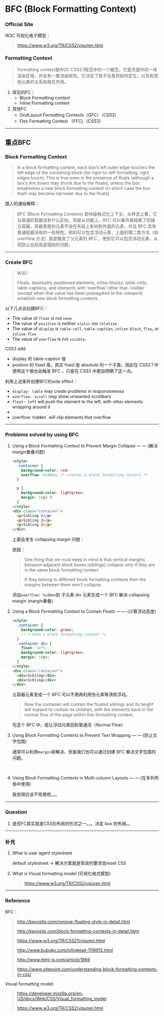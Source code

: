 # BFC (Block Formatting Context)

### Official Site

W3C  可视化格子模型：

>   https://www.w3.org/TR/CSS2/visuren.html

### Formatting Context

>  Formatting context是W3C CSS2.1规范中的一个概念。它是页面中的一块渲染区域，并且有一套渲染规则，它决定了其子元素将如何定位，以及和其他元素的关系和相互作用。

1. 常见的FC：
   -  Block Formatting context
   -  Inline Formatting context
2. 其他FC
   -  GridLayout Formatting Contexts（GFC）（CSS3）
   -  Flex Formatting Context （FFC）（CSS3）

---



## 重点BFC



### Block Formatting Context

>  In a block formatting context, each box’s left outer edge touches the left edge of the containing block (for right-to-left formatting, right edges touch). This is true even in the presence of floats (although a box’s *line boxes* may shrink due to the floats), unless the box establishes a new block formatting context (in which case the box itself *may* become narrower due to the floats).

国人的通俗解释：

>  BFC (Block Formatting Contexts) 即块级格式化上下文，从样式上看，它与普通的容器没有什么区别，但是从功能上，BFC 可以看作是隔离了的独立容器，容器里面的元素不会在布局上影响到外面的元素，并且 BFC 具有普通容器没有的一些特性，例如可以包含浮动元素，上面的第二类方法（如 overflow 方法）就是触发了父元素的 BFC ，使到它可以包含浮动元素，从而防止出现高度塌陷的问题。

---

### Create BFC

>  W3C:
>
>  Floats, absolutely positioned elements, inline-blocks, table-cells, table-captions, and elements with ‘overflow’ other than ‘visible’ (except when that value has been propagated to the viewport) establish new block formatting contexts.

以下几点会创建BFC：

-  The value of `float` is not `none`
-  The value of `position` is neither `static` nor `relative`
-  The value of `display` is `table-cell`, `table-caption`, `inline-block`, `flex`, or `inline-flex`
-  The value of `overflow` is not `visible`.

CSS3 add:

-  display 的 table-caption 值
-  position 的 fixed 值，其实 fixed 是 absolute 的一个子类，因此在 CSS2.1 中使用这个值也会触发 BFC ，只是在 CSS3 中更加明确了这一点。

利用上述条件创建BFC的side effect：

-  `display: table` may create problems in responsiveness
-  `overflow: scroll` may show unwanted scrollbars
-  `float: left` will push the element to the left, with other elements wrapping around it
-  ​
-  overflow: hidden` will clip elements that overflow

---

### Problems solved by using BFC

1. Using a Block Formatting Context to Prevent Margin Collapse — — (解决margin重叠问题)

   ```html
   <style>
     .container {
       background-color: red;
       overflow: hidden; /* creates a block formatting context */
     }

     p {
       background-color: lightgreen;
       margin: 10px 0;
     }
   </style>
   <div class="container">
     <p>Sibling 1</p>
     <p>Sibling 2</p>
     <p>Sibling 3</p>
   </div>
   ```

   上面会发生 collapsing margin 问题：

   原因：

   >  One thing that we must keep in mind is that vertical margins between adjacent block boxes (siblings) collapse only if they are in the same block formatting context.
   >
   >  If they belong to different block formatting contexts then the margins between them won’t collapse. 

   添加`overflow: hidden`到 子元素 div 元素生成一个 BFC 解决 collapsing margin (margin重叠)

2. Using a Block Formatting Context to Contain Floats — — (计算浮动高度)

   ```html
   <style>
     .container {
       background-color: green;
       /* create a block formatting context */
     }
     .container div {
       float: left;
       background-color: lightgreen;
       margin: 10px;
     }
   </style>
   <div class="container">
     <div>Sibling</div>
     <div>Sibling</div>
   </div>
   ```

   让容器元素变成一个 BFC 可以不用再利用伪元素等清除浮动。

   >  Now the container will contain the floated siblings and its height will expand to contain its children, with the elements back in the normal flow of the page within this formatting context.

   在这个 BFC 中，能让浮动元素回到普通流（Normal Flow）

3. Using Block Formatting Contexts to Prevent Text Wrapping — — (防止文字包围)

   通常可以利用`margin`来解决，但是我们也可以通过创建 BFC 解决文字包围的问题。

   ​

4. Using Block Formatting Contexts in Multi-column Layouts — — (在多列布局中使用)

   我觉得应该不常用吧。。。

----

### Question

1. 是否FC其实就是CSS的布局的形式之一。。。决定 box 的布局。。

---

### 补充

1. What is user agent stylesheet

   default stylesheet -> 解决方案就是常说的要添加reset CSS

2. What is Visual formatting model (可视化格式模型)

   >  https://www.w3.org/TR/CSS2/visuren.html

---

### Reference

BFC：

>  http://kayosite.com/remove-floating-style-in-detail.html
>
>  http://kayosite.com/block-formatting-contexts-in-detail.html
>
>  https://www.w3.org/TR/CSS21/visuren.html
>
>  http://www.bubuko.com/infodetail-1119912.html
>
>  http://www.html-js.com/article/1866
>
>  https://www.sitepoint.com/understanding-block-formatting-contexts-in-css/

Visual formatting model:

>  https://developer.mozilla.org/en-US/docs/Web/CSS/Visual_formatting_model
>
>  https://www.w3.org/TR/CSS2/visuren.html

